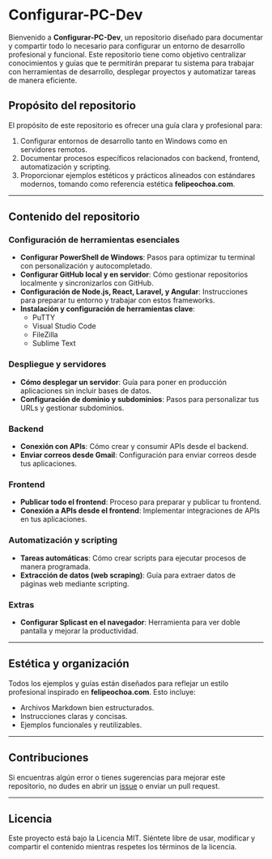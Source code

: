 # Configurar-PC-Dev

Bienvenido a **Configurar-PC-Dev**, un repositorio diseñado para documentar y compartir todo lo necesario para configurar un entorno de desarrollo profesional y funcional. Este repositorio tiene como objetivo centralizar conocimientos y guías que te permitirán preparar tu sistema para trabajar con herramientas de desarrollo, desplegar proyectos y automatizar tareas de manera eficiente.

## Propósito del repositorio

El propósito de este repositorio es ofrecer una guía clara y profesional para:

1. Configurar entornos de desarrollo tanto en Windows como en servidores remotos.
2. Documentar procesos específicos relacionados con backend, frontend, automatización y scripting.
3. Proporcionar ejemplos estéticos y prácticos alineados con estándares modernos, tomando como referencia estética **felipeochoa.com**.

---

## Contenido del repositorio

### Configuración de herramientas esenciales
- **Configurar PowerShell de Windows**: Pasos para optimizar tu terminal con personalización y autocompletado.
- **Configurar GitHub local y en servidor**: Cómo gestionar repositorios localmente y sincronizarlos con GitHub.
- **Configuración de Node.js, React, Laravel, y Angular**: Instrucciones para preparar tu entorno y trabajar con estos frameworks.
- **Instalación y configuración de herramientas clave**:
  - PuTTY
  - Visual Studio Code
  - FileZilla
  - Sublime Text

### Despliegue y servidores
- **Cómo desplegar un servidor**: Guía para poner en producción aplicaciones sin incluir bases de datos.
- **Configuración de dominio y subdominios**: Pasos para personalizar tus URLs y gestionar subdominios.

### Backend
- **Conexión con APIs**: Cómo crear y consumir APIs desde el backend.
- **Enviar correos desde Gmail**: Configuración para enviar correos desde tus aplicaciones.

### Frontend
- **Publicar todo el frontend**: Proceso para preparar y publicar tu frontend.
- **Conexión a APIs desde el frontend**: Implementar integraciones de APIs en tus aplicaciones.

### Automatización y scripting
- **Tareas automáticas**: Cómo crear scripts para ejecutar procesos de manera programada.
- **Extracción de datos (web scraping)**: Guía para extraer datos de páginas web mediante scripting.

### Extras
- **Configurar Splicast en el navegador**: Herramienta para ver doble pantalla y mejorar la productividad.

---

## Estética y organización
Todos los ejemplos y guías están diseñados para reflejar un estilo profesional inspirado en **felipeochoa.com**. Esto incluye:
- Archivos Markdown bien estructurados.
- Instrucciones claras y concisas.
- Ejemplos funcionales y reutilizables.

---

## Contribuciones
Si encuentras algún error o tienes sugerencias para mejorar este repositorio, no dudes en abrir un [issue](https://github.com/tu-usuario/Configurar-PC-Dev/issues) o enviar un pull request.

---

## Licencia
Este proyecto está bajo la Licencia MIT. Siéntete libre de usar, modificar y compartir el contenido mientras respetes los términos de la licencia.